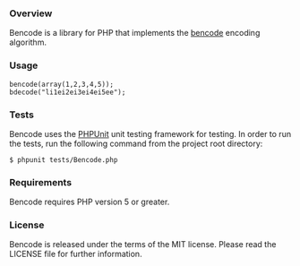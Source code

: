 ### Overview

Bencode is a library for PHP that implements the [bencode](http://wikipedia.org/wiki/Bencode) encoding algorithm.

### Usage

    bencode(array(1,2,3,4,5));
    bdecode("li1ei2ei3ei4ei5ee");

### Tests

Bencode uses the [PHPUnit](http://www.phpunit.de/) unit testing framework for testing. In order to run the tests, run the following command from the project root directory:

    $ phpunit tests/Bencode.php

### Requirements

Bencode requires PHP version 5 or greater.

### License

Bencode is released under the terms of the MIT license. Please read the LICENSE file for further information.
